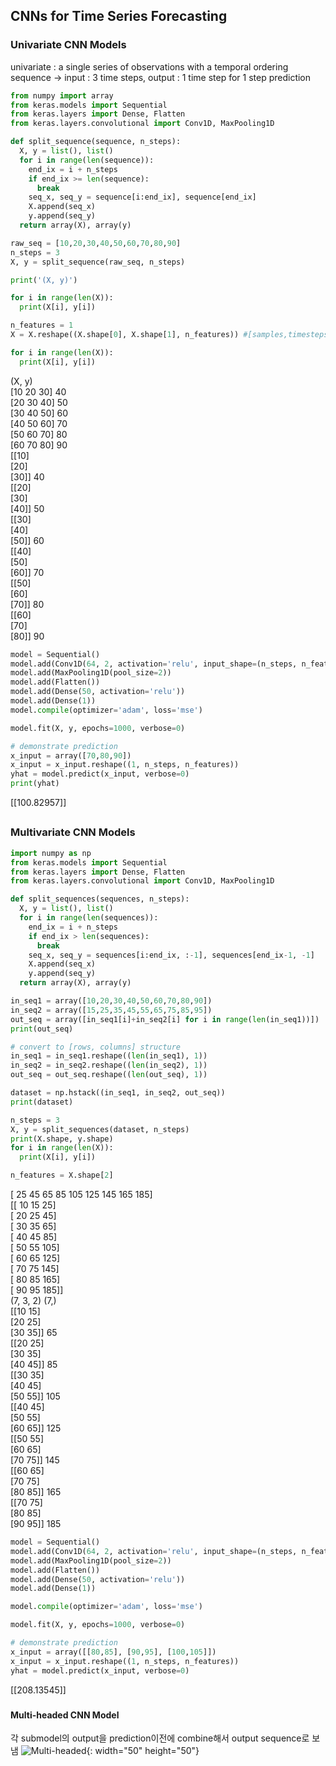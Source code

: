 ## CNNs for Time Series Forecasting   
### Univariate CNN Models   
univariate : a single series of observations with a temporal ordering   
sequence -> input : 3 time steps, output : 1 time step for 1 step prediction     
```python
from numpy import array
from keras.models import Sequential
from keras.layers import Dense, Flatten
from keras.layers.convolutional import Conv1D, MaxPooling1D

def split_sequence(sequence, n_steps):
  X, y = list(), list()
  for i in range(len(sequence)):
    end_ix = i + n_steps
    if end_ix >= len(sequence):
      break
    seq_x, seq_y = sequence[i:end_ix], sequence[end_ix]
    X.append(seq_x)
    y.append(seq_y)
  return array(X), array(y)

raw_seq = [10,20,30,40,50,60,70,80,90]
n_steps = 3
X, y = split_sequence(raw_seq, n_steps)

print('(X, y)')

for i in range(len(X)):
  print(X[i], y[i])

n_features = 1
X = X.reshape((X.shape[0], X.shape[1], n_features)) #[samples,timesteps]->[samples,timesteps,features]

for i in range(len(X)):
  print(X[i], y[i])
```
(X, y)   
[10 20 30] 40    
[20 30 40] 50    
[30 40 50] 60    
[40 50 60] 70    
[50 60 70] 80    
[60 70 80] 90    
[[10]    
 [20]    
 [30]] 40    
[[20]    
 [30]    
 [40]] 50    
[[30]    
 [40]    
 [50]] 60    
[[40]    
 [50]    
 [60]] 70    
[[50]    
 [60]    
 [70]] 80    
[[60]    
 [70]    
 [80]] 90    
 ```python
 model = Sequential()
model.add(Conv1D(64, 2, activation='relu', input_shape=(n_steps, n_features)))
model.add(MaxPooling1D(pool_size=2))
model.add(Flatten())
model.add(Dense(50, activation='relu'))
model.add(Dense(1))
model.compile(optimizer='adam', loss='mse')

model.fit(X, y, epochs=1000, verbose=0)

# demonstrate prediction
x_input = array([70,80,90])
x_input = x_input.reshape((1, n_steps, n_features))
yhat = model.predict(x_input, verbose=0)
print(yhat)
```
[[100.82957]]
##   
### Multivariate CNN Models
```python
import numpy as np
from keras.models import Sequential
from keras.layers import Dense, Flatten
from keras.layers.convolutional import Conv1D, MaxPooling1D

def split_sequences(sequences, n_steps):
  X, y = list(), list()
  for i in range(len(sequences)):
    end_ix = i + n_steps
    if end_ix > len(sequences):
      break
    seq_x, seq_y = sequences[i:end_ix, :-1], sequences[end_ix-1, -1]
    X.append(seq_x)
    y.append(seq_y)
  return array(X), array(y)

in_seq1 = array([10,20,30,40,50,60,70,80,90])
in_seq2 = array([15,25,35,45,55,65,75,85,95])
out_seq = array([in_seq1[i]+in_seq2[i] for i in range(len(in_seq1))])
print(out_seq)

# convert to [rows, columns] structure
in_seq1 = in_seq1.reshape((len(in_seq1), 1))
in_seq2 = in_seq2.reshape((len(in_seq2), 1))
out_seq = out_seq.reshape((len(out_seq), 1))

dataset = np.hstack((in_seq1, in_seq2, out_seq))
print(dataset)

n_steps = 3
X, y = split_sequences(dataset, n_steps)
print(X.shape, y.shape)
for i in range(len(X)):
  print(X[i], y[i])

n_features = X.shape[2]
```
[ 25  45  65  85 105 125 145 165 185]   
[[ 10  15  25]   
 [ 20  25  45]   
 [ 30  35  65]   
 [ 40  45  85]   
 [ 50  55 105]   
 [ 60  65 125]   
 [ 70  75 145]   
 [ 80  85 165]   
 [ 90  95 185]]   
(7, 3, 2) (7,)   
[[10 15]   
 [20 25]   
 [30 35]] 65   
[[20 25]   
 [30 35]   
 [40 45]] 85   
[[30 35]   
 [40 45]   
 [50 55]] 105   
[[40 45]   
 [50 55]   
 [60 65]] 125   
[[50 55]   
 [60 65]   
 [70 75]] 145   
[[60 65]   
 [70 75]   
 [80 85]] 165   
[[70 75]   
 [80 85]   
 [90 95]] 185   
 ```python
 model = Sequential()
model.add(Conv1D(64, 2, activation='relu', input_shape=(n_steps, n_features)))
model.add(MaxPooling1D(pool_size=2))
model.add(Flatten())
model.add(Dense(50, activation='relu'))
model.add(Dense(1))

model.compile(optimizer='adam', loss='mse')

model.fit(X, y, epochs=1000, verbose=0)

# demonstrate prediction
x_input = array([[80,85], [90,95], [100,105]])
x_input = x_input.reshape((1, n_steps, n_features))
yhat = model.predict(x_input, verbose=0)
```
[[208.13545]]   
###    
#### Multi-headed CNN Model
각 submodel의 output을 prediction이전에 combine해서 output sequence로 보냄
![Multi-headed](https://user-images.githubusercontent.com/63143652/83852211-6c086a80-a74e-11ea-94ed-5a399ff0e576.jpeg){: width="50" height="50"}

